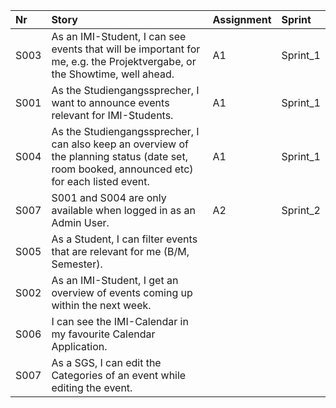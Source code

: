 | Nr   | Story                                                                                                                                         | Assignment | Sprint   |
|:-----|:----------------------------------------------------------------------------------------------------------------------------------------------|:-----------|:---------|
| S003 | As an IMI-Student, I can see events that will be important for me, e.g. the Projektvergabe, or the Showtime, well ahead.                      | A1         | Sprint_1 |
| S001 | As the Studiengangssprecher, I want to announce events relevant for IMI-Students.                                                             | A1         | Sprint_1 |
| S004 | As the Studiengangssprecher, I can also keep an overview of the planning status (date set, room booked, announced etc) for each listed event. | A1         | Sprint_1 |
| S007 | S001 and S004 are only available when logged in as an Admin User.                                                                             | A2         | Sprint_2 |
| S005 | As a Student, I can filter events that are relevant for me (B/M, Semester).                                                                   |            |          |
| S002 | As an IMI-Student, I get an overview of events coming up within the next week.                                                                |            |          |
| S006 | I can see the IMI-Calendar in my favourite Calendar Application.                                                                              |            |          |
| S007 | As a SGS, I can edit the Categories of an event while editing the event.                                                                      |            | |        |
